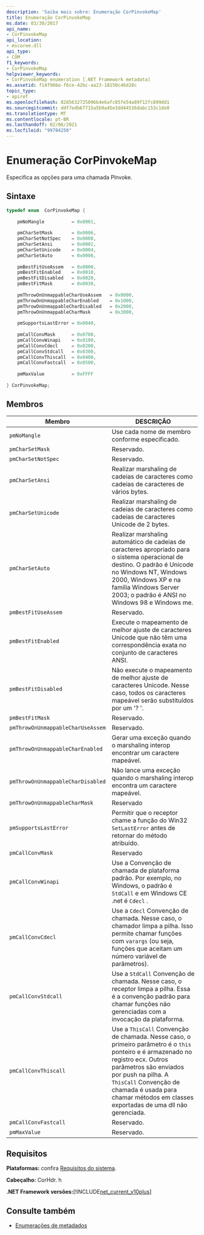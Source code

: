 ```yaml
---
description: 'Saiba mais sobre: Enumeração CorPinvokeMap'
title: Enumeração CorPinvokeMap
ms.date: 03/30/2017
api_name:
- CorPinvokeMap
api_location:
- mscoree.dll
api_type:
- COM
f1_keywords:
- CorPinvokeMap
helpviewer_keywords:
- CorPinvokeMap enumeration [.NET Framework metadata]
ms.assetid: f14f986e-f6ce-42bc-aa23-18150c46d28c
topic_type:
- apiref
ms.openlocfilehash: 8285632725096b4e6afc85fe54a89f12fc899dd1
ms.sourcegitcommit: ddf7edb67715a5b9a45e3dd44536dabc153c1de0
ms.translationtype: MT
ms.contentlocale: pt-BR
ms.lasthandoff: 02/06/2021
ms.locfileid: "99784256"
---
```

# <a name="corpinvokemap-enumeration"></a>Enumeração CorPinvokeMap

Especifica as opções para uma chamada PInvoke.  
  
## <a name="syntax"></a>Sintaxe  
  
```cpp  
typedef enum  CorPinvokeMap {  
  
    pmNoMangle          = 0x0001,  
  
    pmCharSetMask       = 0x0006,  
    pmCharSetNotSpec    = 0x0000,  
    pmCharSetAnsi       = 0x0002,  
    pmCharSetUnicode    = 0x0004,  
    pmCharSetAuto       = 0x0006,  
  
    pmBestFitUseAssem   = 0x0000,  
    pmBestFitEnabled    = 0x0010,  
    pmBestFitDisabled   = 0x0020,  
    pmBestFitMask       = 0x0030,  
  
    pmThrowOnUnmappableCharUseAssem   = 0x0000,  
    pmThrowOnUnmappableCharEnabled    = 0x1000,  
    pmThrowOnUnmappableCharDisabled   = 0x2000,  
    pmThrowOnUnmappableCharMask       = 0x3000,  
  
    pmSupportsLastError = 0x0040,
  
    pmCallConvMask      = 0x0700,  
    pmCallConvWinapi    = 0x0100,  
    pmCallConvCdecl     = 0x0200,  
    pmCallConvStdcall   = 0x0300,  
    pmCallConvThiscall  = 0x0400,  
    pmCallConvFastcall  = 0x0500,  
  
    pmMaxValue          = 0xFFFF  
  
} CorPinvokeMap;  
```  
  
## <a name="members"></a>Membros  
  
|Membro|DESCRIÇÃO|  
|------------|-----------------|  
|`pmNoMangle`|Use cada nome de membro conforme especificado.|  
|`pmCharSetMask`|Reservado.|  
|`pmCharSetNotSpec`|Reservado.|  
|`pmCharSetAnsi`|Realizar marshaling de cadeias de caracteres como cadeias de caracteres de vários bytes.|  
|`pmCharSetUnicode`|Realizar marshaling de cadeias de caracteres como cadeias de caracteres Unicode de 2 bytes.|  
|`pmCharSetAuto`|Realizar marshaling automático de cadeias de caracteres apropriado para o sistema operacional de destino. O padrão é Unicode no Windows NT, Windows 2000, Windows XP e na família Windows Server 2003; o padrão é ANSI no Windows 98 e Windows me.|  
|`pmBestFitUseAssem`|Reservado.|  
|`pmBestFitEnabled`|Execute o mapeamento de melhor ajuste de caracteres Unicode que não têm uma correspondência exata no conjunto de caracteres ANSI.|  
|`pmBestFitDisabled`|Não execute o mapeamento de melhor ajuste de caracteres Unicode. Nesse caso, todos os caracteres mapeável serão substituídos por um '? '.|  
|`pmBestFitMask`|Reservado.|  
|`pmThrowOnUnmappableCharUseAssem`|Reservado.|  
|`pmThrowOnUnmappableCharEnabled`|Gerar uma exceção quando o marshaling interop encontrar um caractere mapeável.|  
|`pmThrowOnUnmappableCharDisabled`|Não lance uma exceção quando o marshaling interop encontra um caractere mapeável.|  
|`pmThrowOnUnmappableCharMask`|Reservado|  
|`pmSupportsLastError`|Permitir que o receptor chame a função do Win32 `SetLastError` antes de retornar do método atribuído.|  
|`pmCallConvMask`|Reservado|  
|`pmCallConvWinapi`|Use a Convenção de chamada de plataforma padrão. Por exemplo, no Windows, o padrão é `StdCall` e em Windows CE .net é `Cdecl` .|  
|`pmCallConvCdecl`|Use a `Cdecl` Convenção de chamada. Nesse caso, o chamador limpa a pilha. Isso permite chamar funções com `varargs` (ou seja, funções que aceitam um número variável de parâmetros).|  
|`pmCallConvStdcall`|Use a `StdCall` Convenção de chamada. Nesse caso, o receptor limpa a pilha. Essa é a convenção padrão para chamar funções não gerenciadas com a invocação da plataforma.|  
|`pmCallConvThiscall`|Use a `ThisCall` Convenção de chamada. Nesse caso, o primeiro parâmetro é o `this` ponteiro e é armazenado no registro ecx. Outros parâmetros são enviados por push na pilha. A `ThisCall` Convenção de chamada é usada para chamar métodos em classes exportadas de uma dll não gerenciada.|  
|`pmCallConvFastcall`|Reservado.|  
|`pmMaxValue`|Reservado.|  
  
## <a name="requirements"></a>Requisitos  

 **Plataformas:** confira [Requisitos do sistema](../../get-started/system-requirements.md).  
  
 **Cabeçalho:** CorHdr. h  
  
 **.NET Framework versões:**[!INCLUDE[net_current_v10plus](../../../../includes/net-current-v10plus-md.md)]  
  
## <a name="see-also"></a>Consulte também

- [Enumerações de metadados](metadata-enumerations.md)
